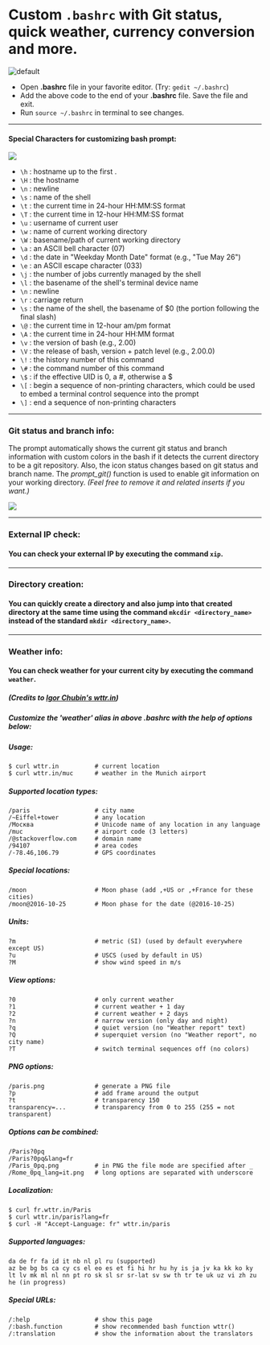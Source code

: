 # Custom `.bashrc` with Git status, quick weather, currency conversion and more.
![default](https://user-images.githubusercontent.com/19870554/50668839-b69d1a80-0f8f-11e9-8351-9bfed5e1e56e.png)
* Open **.bashrc** file in your favorite editor. (Try: `gedit ~/.bashrc`)
* Add the above code to the end of your **.bashrc** file. Save the file and exit.
* Run `source ~/.bashrc` in terminal to see changes.
***
#### Special Characters for customizing bash prompt:

![](https://user-images.githubusercontent.com/19870554/50667767-ed236700-0f88-11e9-9f5a-cca2121646cf.png)

* `\h` : hostname up to the first .
* `\H` : the hostname
* `\n` : newline
* `\s` : name of the shell
* `\t` : the current time in 24-hour HH:MM:SS format
* `\T` : the current time in 12-hour HH:MM:SS format
* `\u` : username of current user
* `\w` : name of current working directory
* `\W` : basename/path of current working directory
* `\a` : an ASCII bell character (07)
* `\d` : the  date  in "Weekday Month Date" format (e.g., "Tue May 26")
* `\e` : an ASCII escape character (033)
* `\j` : the number of jobs currently managed by the shell
* `\l` : the basename of the shell's terminal device name
* `\n` : newline
* `\r` : carriage return
* `\s` : the  name  of  the shell, the basename of $0 (the portion following the final slash)
* `\@` : the current time in 12-hour am/pm format
* `\A` : the current time in 24-hour HH:MM format
* `\v` : the version of bash (e.g., 2.00)
* `\V` : the release of bash, version + patch level (e.g., 2.00.0)
* `\!` : the history number of this command
* `\#` : the command number of this command
* `\$` : if the effective UID is 0, a #, otherwise a $
* `\[` : begin  a sequence of non-printing characters, which could be used to embed a terminal control sequence into the prompt
* `\]` : end a sequence of non-printing characters 
***
### Git status and branch info:
The prompt automatically shows the current git status and branch information with custom colors in the bash if it detects the current directory to be a git repository. Also, the icon status changes based on git status and branch name. The *prompt_git()* function is used to enable git information on your working directory. *(Feel free to remove it and related inserts if you want.)*

![](https://user-images.githubusercontent.com/19870554/50668252-dcc0bb80-0f8b-11e9-9940-1f3f82765857.png)


***
### External IP check:
#### You can check your external IP by executing the command `xip`.
***
### Directory creation:
#### You can quickly create a directory and also jump into that created directory at the same time using the command `mkcdir <directory_name>` instead of the standard `mkdir <directory_name>`.
***
### Weather info:
#### You can check weather for your current city by executing the command `weather`.
##### (Credits to [Igor Chubin's wttr.in](https://github.com/chubin/wttr.in "GitHub Page for wttr.in"))
##### Customize the 'weather' alias in above **.bashrc** with the help of options below:
##### Usage:
    $ curl wttr.in          # current location
    $ curl wttr.in/muc      # weather in the Munich airport

##### Supported location types:
    /paris                  # city name
    /~Eiffel+tower          # any location
    /Москва                 # Unicode name of any location in any language
    /muc                    # airport code (3 letters)
    /@stackoverflow.com     # domain name
    /94107                  # area codes
    /-78.46,106.79          # GPS coordinates

##### Special locations:
    /moon                   # Moon phase (add ,+US or ,+France for these cities)
    /moon@2016-10-25        # Moon phase for the date (@2016-10-25)

##### Units:
    ?m                      # metric (SI) (used by default everywhere except US)
    ?u                      # USCS (used by default in US)
    ?M                      # show wind speed in m/s

##### View options:
    ?0                      # only current weather
    ?1                      # current weather + 1 day
    ?2                      # current weather + 2 days
    ?n                      # narrow version (only day and night)
    ?q                      # quiet version (no "Weather report" text)
    ?Q                      # superquiet version (no "Weather report", no city name)
    ?T                      # switch terminal sequences off (no colors)

##### PNG options:
    /paris.png              # generate a PNG file
    ?p                      # add frame around the output
    ?t                      # transparency 150
    transparency=...        # transparency from 0 to 255 (255 = not transparent)

##### Options can be combined:
    /Paris?0pq
    /Paris?0pq&lang=fr
    /Paris_0pq.png          # in PNG the file mode are specified after _
    /Rome_0pq_lang=it.png   # long options are separated with underscore

##### Localization:
    $ curl fr.wttr.in/Paris
    $ curl wttr.in/paris?lang=fr
    $ curl -H "Accept-Language: fr" wttr.in/paris

##### Supported languages:
    da de fr fa id it nb nl pl ru (supported)
    az be bg bs ca cy cs el eo es et fi hi hr hu hy is ja jv ka kk ko ky lt lv mk ml nl nn pt ro sk sl sr sr-lat sv sw th tr te uk uz vi zh zu he (in progress)

##### Special URLs:
    /:help                  # show this page
    /:bash.function         # show recommended bash function wttr()
    /:translation           # show the information about the translators

